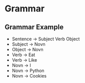 # Grammar

## Grammar Example
* Sentence -> Subject Verb Object
* Subject  -> Novn
* Object   -> Novn
* Verb     -> Eat
* Verb     -> Like
* Novn     -> I
* Novn     -> Python
* Novn     -> Cookies

